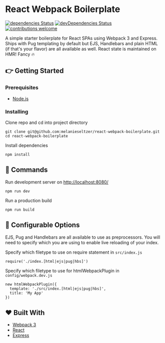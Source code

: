 # React Webpack Boilerplate
[![dependencies Status](https://david-dm.org/melanieseltzer/react-webpack-boilerplate/status.svg)](https://david-dm.org/melanieseltzer/react-webpack-boilerplate) [![devDependencies Status](https://david-dm.org/melanieseltzer/react-webpack-boilerplate/dev-status.svg)](https://david-dm.org/melanieseltzer/react-webpack-boilerplate?type=dev) [![contributions welcome](https://img.shields.io/badge/contributions-welcome-brightgreen.svg?style=flat)](https://github.com/melanieseltzer/react-webpack-boilerplate/issues)

A simple starter boilerplate for React SPAs using Webpack 3 and Express. Ships with Pug templating by default but EJS, Handlebars and plain HTML (if that's your flavor) are all available as well. React state is maintained on HMR! Fancy :fire:

## :point_right: Getting Started

### Prerequisites

- [Node.js](https://nodejs.org)

### Installing

Clone repo and cd into project directory

```
git clone git@github.com:melanieseltzer/react-webpack-boilerplate.git
cd react-webpack-boilerplate
```

Install dependencies

```
npm install
```

## :rocket: Commands

Run development server on [http://localhost:8080/](http://localhost:8080/)

```
npm run dev
```

Run a production build

```
npm run build
```

## :wrench: Configurable Options

EJS, Pug and Handlebars are all available to use as preprocessors. You will need to specify which you are using to enable live reloading of your index.

Specify which filetype to use on require statement in `src/index.js` 

```
require('./index.[html|ejs|pug|hbs]')
```

Specify which filetype to use for htmlWebpackPlugin in `config/webpack.dev.js`

```
new htmlWebpackPlugin({
  template: './src/index.[html|ejs|pug|hbs]',
  title: 'My App'
})
```

## :heart: Built With

- [Webpack 3](https://webpack.js.org/)
- [React](https://reactjs.org/)
- [Express](https://expressjs.com/)
